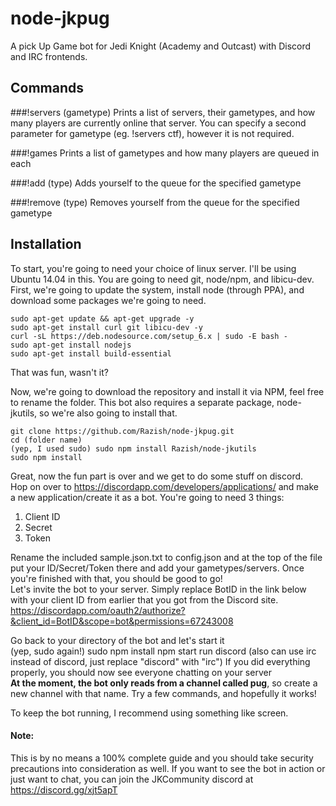 # node-jkpug
A pick Up Game bot for Jedi Knight (Academy and Outcast) with Discord and IRC frontends. 

## Commands
###!servers (gametype)
Prints a list of servers, their gametypes, and how many players are currently online that server. You can specify a second parameter for gametype (eg. !servers ctf), however it is not required. 

###!games
Prints a list of gametypes and how many players are queued in each

###!add (type)
Adds yourself to the queue for the specified gametype

###!remove (type)
Removes yourself from the queue for the specified gametype 


## Installation
To start, you're going to need your choice of linux server. I'll be using Ubuntu 14.04 in this.
You are going to need git, node/npm, and libicu-dev. 
First, we're going to update the system, install node (through PPA), and download some packages we're going to need.

    sudo apt-get update && apt-get upgrade -y
    sudo apt-get install curl git libicu-dev -y
    curl -sL https://deb.nodesource.com/setup_6.x | sudo -E bash -
    sudo apt-get install nodejs 
    sudo apt-get install build-essential

That was fun, wasn't it?

Now, we're going to download the repository and install it via NPM, feel free to rename the folder. This bot also requires a separate package, node-jkutils, so we're also going to install that. 

    git clone https://github.com/Razish/node-jkpug.git
    cd (folder name)
    (yep, I used sudo) sudo npm install Razish/node-jkutils
    sudo npm install 

Great, now the fun part is over and we get to do some stuff on discord.  
Hop on over to https://discordapp.com/developers/applications/ and make a new application/create it as a bot. You're going to need 3 things:  

1. Client ID  
2. Secret  
3. Token  



Rename the included sample.json.txt to config.json and at the top of the file put your ID/Secret/Token there and add your gametypes/servers. 
Once you're finished with that, you should be good to go!  
Let's invite the bot to your server. Simply replace BotID in the link below with your client ID from earlier that you got from the Discord site.  
    https://discordapp.com/oauth2/authorize?&client_id=BotID&scope=bot&permissions=67243008  
    

Go back to your directory of the bot and let's start it  
    (yep, sudo again!) sudo npm install 
    npm start run discord (also can use irc instead of discord, just replace "discord" with "irc") 
If you did everything properly, you should now see everyone chatting on your server  
**At the moment, the bot only reads from a channel called pug**, so create a new channel with that name. 
Try a few commands, and hopefully it works! 

To keep the bot running, I recommend using something like screen.

#### Note:
This is by no means a 100% complete guide and you should take security precautions into consideration as well. If you want to see the bot in action or just want to chat, you can join the JKCommunity discord at https://discord.gg/xjt5apT

